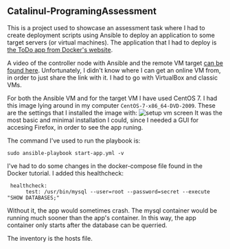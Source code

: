 ## Catalinul-ProgramingAssessment

This is a project used to showcase an assessment task where I had to create deployment scripts using Ansible to deploy an application to some target servers (or virtual
machines). The application that I had to deploy is [the ToDo app from Docker's website](https://docs.docker.com/get-started/02_our_app/). 


A video of the controller node with Ansible and the remote VM target [can be found here](https://youtu.be/5JlXS67otDc). 
Unfortunately, I didn't know where I can get an online VM from, in order to just share the link with it. I had to go with VirtualBox and classic VMs.

For both the Ansible VM and for the target VM I have used CentOS 7. I had this image lying around in my computer `CentOS-7-x86_64-DVD-2009`.
These are the settings that I installed the image with:
![setup vm screen](https://user-images.githubusercontent.com/22594116/223818846-cfac55ab-7197-431c-b877-fc4e863a9006.png)
It was the most basic and minimal installation I could, since I needed a GUI for accesing Firefox, in order to see the app runing.

The command I've used to run the playbook is:

```
sudo ansible-playbook start-app.yml -v
```


I've had to do some changes in the docker-compose file found in the Docker tutorial. I added this healthcheck:
```
 healthcheck:
      test: /usr/bin/mysql --user=root --password=secret --execute "SHOW DATABASES;"
 ```
 Without it, the app would sometimes crash. The mysql container would be running much sooner than the app's container. In this way, the app container only starts after the database can be querried.

The inventory is the hosts file. 





